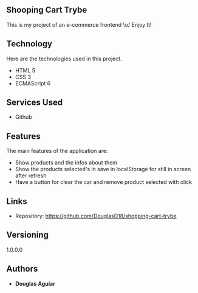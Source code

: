 ## Shooping Cart Trybe
This is my project of an e-commerce frontend \o/
Enjoy It!


## Technology 

Here are the technologies used in this project.

* HTML 5
* CSS 3
* ECMAScript 6

## Services Used

* Github

## Features

The main features of the application are:
 - Show products and the infos about them
 - Show the products selected's in save in localStorage for still in screen after refresh
 - Have a button for clear the car and remove product selected with click


## Links
  - Repository: https://github.com/DouglasD18/shopping-cart-trybe

## Versioning

  1.0.0.0


## Authors

  * **Douglas Aguiar** 
